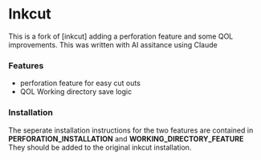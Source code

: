 # Inkcut

 This is a fork of [inkcut] adding a perforation feature and some QOL improvements.
 This was written with AI assitance using Claude

### Features

- perforation feature for easy cut outs
- QOL Working directory save logic 

### Installation

The seperate installation instructions for the two features are contained in **PERFORATION_INSTALLATION** and **WORKING_DIRECTORY_FEATURE**
They should be added to the original inkcut installation.
